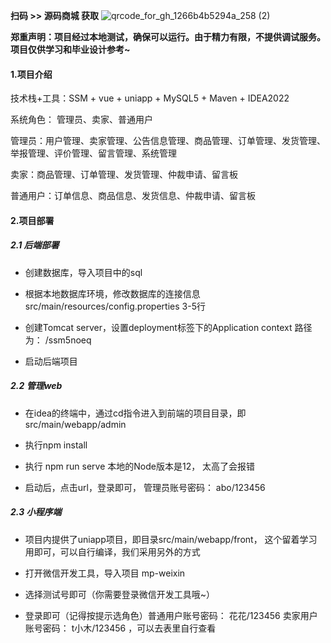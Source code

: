 **扫码 >> 源码商城 获取** ![qrcode_for_gh_1266b4b5294a_258 (2)](https://github.com/user-attachments/assets/45838afd-19a8-4cdc-bdd5-74b9c76fb241)

**郑重声明：项目经过本地测试，确保可以运行。由于精力有限，不提供调试服务。项目仅供学习和毕业设计参考~**

#### 1.项目介绍
技术栈+工具：SSM + vue + uniapp + MySQL5 + Maven + IDEA2022 

系统角色： 管理员、卖家、普通用户

管理员：用户管理、卖家管理、公告信息管理、商品管理、订单管理、发货管理、举报管理、评价管理、留言管理、系统管理

卖家：商品管理、订单管理、发货管理、仲裁申请、留言板

普通用户：订单信息、商品信息、发货信息、仲裁申请、留言板
#### 2.项目部署
##### 2.1 后端部署

- 创建数据库，导入项目中的sql

- 根据本地数据库环境，修改数据库的连接信息 src/main/resources/config.properties 3-5行

- 创建Tomcat server，设置deployment标签下的Application context 路径为： /ssm5noeq

- 启动后端项目

##### 2.2 管理web

- 在idea的终端中，通过cd指令进入到前端的项目目录，即 src/main/webapp/admin

- 执行npm install 

- 执行 npm run serve  本地的Node版本是12， 太高了会报错

- 启动后，点击url，登录即可， 管理员账号密码： abo/123456

##### 2.3 小程序端

- 项目内提供了uniapp项目，即目录src/main/webapp/front， 这个留着学习用即可，可以自行编译，我们采用另外的方式

- 打开微信开发工具，导入项目 mp-weixin

- 选择测试号即可（你需要登录微信开发工具哦~）

- 登录即可（记得按提示选角色）普通用户账号密码： 花花/123456  卖家用户账号密码： t小木/123456 ，可以去表里自行查看
